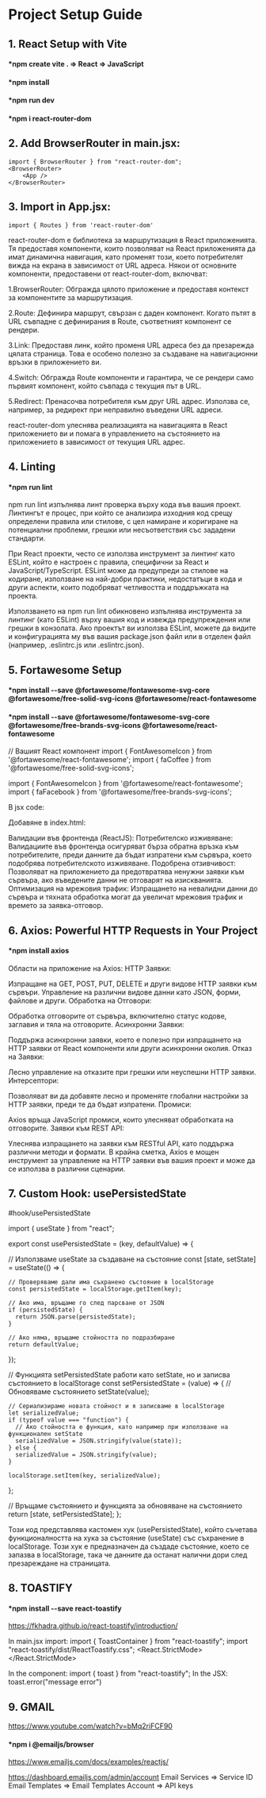 # Project Setup Guide

## 1. React Setup with Vite
#### *npm create vite . => React => JavaScript
#### *npm install
#### *npm run dev


#### *npm i react-router-dom

## 2. Add BrowserRouter in main.jsx:
    import { BrowserRouter } from "react-router-dom";
    <BrowserRouter>
        <App />
    </BrowserRouter> 

## 3. Import in App.jsx:
    import { Routes } from 'react-router-dom'

react-router-dom е библиотека за маршрутизация в React приложенията. Тя предоставя компоненти, 
които позволяват на React приложенията да имат динамична навигация, като променят този, което 
потребителят вижда на екрана в зависимост от URL адреса.
Някои от основните компоненти, предоставени от react-router-dom, включват:

1.BrowserRouter: Обгражда цялото приложение и предоставя контекст за компонентите за маршрутизация.

2.Route: Дефинира маршрут, свързан с даден компонент. Когато пътят в URL съвпадне с дефинирания в 
Route, съответният компонент се рендери.

3.Link: Предоставя линк, който променя URL адреса без да презарежда цялата страница. Това е особено
 полезно за създаване на навигационни връзки в приложението ви.

4.Switch: Обгражда Route компоненти и гарантира, че се рендери само първият компонент, който съвпада с текущия път в URL.

5.Redirect: Пренасочва потребителя към друг URL адрес. Използва се, например, за редирект при неправилно въведени URL адреси.

react-router-dom улеснява реализацията на навигацията в React приложението ви и помага в управлението 
на състоянието на приложението в зависимост от текущия URL адрес.

## 4. Linting
#### *npm run lint
npm run lint изпълнява линт проверка върху кода във вашия проект. 
Линтингът е процес, при който се анализира изходния код срещу определени правила или стилове, 
с цел намиране и коригиране на потенциални проблеми, грешки или несъответствия със зададени стандарти.

При React проекти, често се използва инструмент за линтинг като ESLint, който е настроен с правила, 
специфични за React и JavaScript/TypeScript. ESLint може да предупреди за стилове на кодиране, 
използване на най-добри практики, недостатъци в кода и други аспекти, които подобряват четливостта и поддръжката на проекта.

Използването на npm run lint обикновено изпълнява инструмента за линтинг (като ESLint) върху вашия 
код и извежда предупреждения или грешки в конзолата. Ако проектът ви използва ESLint, можете да видите 
и конфигурацията му във вашия package.json файл или в отделен файл (например, .eslintrc.js или .eslintrc.json).

## 5. Fortawesome Setup
#### *npm install --save @fortawesome/fontawesome-svg-core @fortawesome/free-solid-svg-icons @fortawesome/react-fontawesome

#### *npm install --save @fortawesome/fontawesome-svg-core @fortawesome/free-brands-svg-icons @fortawesome/react-fontawesome

// Вашият React компонент
import { FontAwesomeIcon } from '@fortawesome/react-fontawesome';
import { faCoffee } from '@fortawesome/free-solid-svg-icons';

import { FontAwesomeIcon } from '@fortawesome/react-fontawesome';
import { faFacebook } from '@fortawesome/free-brands-svg-icons';


В jsx code:
<FontAwesomeIcon icon={faCoffee} />

<FontAwesomeIcon icon={faFacebook} />

Добавяне в index.html:
<link rel="stylesheet" href="https://cdnjs.cloudflare.com/ajax/libs/font-awesome/5.15.3/css/all.min.css" integrity="sha384-rFIE2ziYYLHZd4z3nVps/0MXDq2JswSMkQf6Y4gncNIn4d1knqXb95mcvY3e5FdS" crossorigin="anonymous">

<link rel="stylesheet" href="https://cdnjs.cloudflare.com/ajax/libs/font-awesome/5.15.3/css/all.min.css" integrity="sha384-rFIE2ziYYLHZd4z3nVps/0MXDq2JswSMkQf6Y4gncNIn4d1knqXb95mcvY3e5FdS" crossorigin="anonymous">



Валидации във фронтенда (ReactJS):
Потребителско изживяване: Валидациите във фронтенда осигуряват бърза обратна връзка към потребителите, преди данните да бъдат изпратени към сървъра, 
което подобрява потребителското изживяване.
Подобрена отзивчивост: Позволяват на приложението да предотвратява ненужни заявки към сървъра, ако въведените данни не отговарят на изискванията.
Оптимизация на мрежовия трафик: Изпращането на невалидни данни до сървъра и тяхната обработка могат да увеличат мрежовия трафик и времето за заявка-отговор.




## 6. Axios: Powerful HTTP Requests in Your Project
#### *npm install axios
Области на приложение на Axios:
HTTP Заявки:

Изпращане на GET, POST, PUT, DELETE и други видове HTTP заявки към сървъри.
Управление на различни видове данни като JSON, форми, файлове и други.
Обработка на Отговори:

Обработка отговорите от сървъра, включително статус кодове, заглавия и тяла на отговорите.
Асинхронни Заявки:

Поддържа асинхронни заявки, което е полезно при изпращането на HTTP заявки от React компоненти или други асинхронни околия.
Отказ на Заявки:

Лесно управление на отказите при грешки или неуспешни HTTP заявки.
Интерсептори:

Позволяват ви да добавяте лесно и променяте глобални настройки за HTTP заявки, преди те да бъдат изпратени.
Промиси:

Axios връща JavaScript промиси, които улесняват обработката на отговорите.
Заявки към REST API:

Улеснява изпращането на заявки към RESTful API, като поддържа различни методи и формати.
В крайна сметка, Axios е мощен инструмент за управление на HTTP заявки във вашия проект и може да се използва в различни сценарии.





## 7. Custom Hook: usePersistedState
#hook/usePersistedState

import { useState } from "react";

export const usePersistedState = (key, defaultValue) => {

  // Използваме useState за създаване на състояние
  const [state, setState] = useState(() => {

    // Проверяваме дали има съхранено състояние в localStorage
    const persistedState = localStorage.getItem(key);

    // Ако има, връщаме го след парсване от JSON
    if (persistedState) {
      return JSON.parse(persistedState);
    }

    // Ако няма, връщаме стойността по подразбиране
    return defaultValue;
  });

  // Функцията setPersistedState работи като setState, но и записва състоянието в localStorage
  const setPersistedState = (value) => {
    // Обновяваме състоянието
    setState(value);

    // Сериализираме новата стойност и я записваме в localStorage
    let serializedValue;
    if (typeof value === "function") {
      // Ако стойността е функция, като например при използване на функционален setState
      serializedValue = JSON.stringify(value(state));
    } else {
      serializedValue = JSON.stringify(value);
    }

    localStorage.setItem(key, serializedValue);
  };

  // Връщаме състоянието и функцията за обновяване на състоянието
  return [state, setPersistedState];
};

Този код представлява кастомен хук (usePersistedState), който съчетава функционалността на хука за състояние (useState) 
със съхранение в localStorage. Този хук е предназначен да създаде състояние, което се запазва в localStorage, така че 
данните да останат налични дори след презареждане на страницата.





## 8. TOASTIFY
#### *npm install --save react-toastify
https://fkhadra.github.io/react-toastify/introduction/

In main.jsx import:
import { ToastContainer } from "react-toastify";
import "react-toastify/dist/ReactToastify.css";
 <BrowserRouter>
    <React.StrictMode>
      <App />
      <ToastContainer
        position="top-center"
        autoClose={5000}
        hideProgressBar={false}
        newestOnTop
        closeOnClick
        rtl={false}
        pauseOnFocusLoss
        draggable
        pauseOnHover={false}
        theme="light"
        transition:Bounce
      />
    </React.StrictMode>
  </BrowserRouter>

  In the component: 
  import { toast } from "react-toastify";
  In the JSX:
  toast.error("message error")




## 9. GMAIL
https://www.youtube.com/watch?v=bMq2riFCF90
#### *npm i @emailjs/browser
https://www.emailjs.com/docs/examples/reactjs/

https://dashboard.emailjs.com/admin/account
Email Services => Service ID
Email Templates => Email Templates
Account => API keys